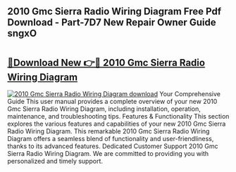 ## 2010 Gmc Sierra Radio Wiring Diagram Free Pdf Download - Part-7D7 New Repair Owner Guide sngxO

# <h2><a href="http://dfmiy7.blite.top/?on=2010+Gmc+Sierra+Radio+Wiring+Diagram">🔗Download New 👉🔴 2010 Gmc Sierra Radio Wiring Diagram</a></h2>

[![2010 Gmc Sierra Radio Wiring Diagram download](https://i.imgur.com/lujVjoI.png)](http://dfmiy7.blite.top/?on=2010+Gmc+Sierra+Radio+Wiring+Diagram)
Your Comprehensive Guide This user manual provides a complete overview of your new 2010 Gmc Sierra Radio Wiring Diagram, including installation, operation, maintenance, and troubleshooting tips. Features & Functionality This section explores the various features and capabilities of your new 2010 Gmc Sierra Radio Wiring Diagram. This remarkable 2010 Gmc Sierra Radio Wiring Diagram offers a seamless blend of functionality and user-friendliness, thanks to its advanced features. Dedicated Customer Support 2010 Gmc Sierra Radio Wiring Diagram. We are committed to providing you with personalized and timely support.
